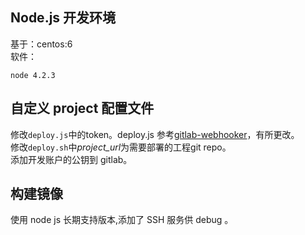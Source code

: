 ## Node.js 开发环境

基于：centos:6   
软件：
```
node 4.2.3
```

## 自定义 project 配置文件

修改`deploy.js`中的token。deploy.js 参考[gitlab-webhooker](https://www.npmjs.com/package/gitlab-webhooker)，有所更改。  
修改`deploy.sh`中*project_url*为需要部署的工程git repo。  
添加开发账户的公钥到 gitlab。  

## 构建镜像

使用 node js 长期支持版本,添加了 SSH 服务供 debug 。
